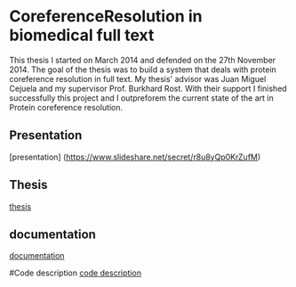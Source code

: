 CoreferenceResolution in biomedical full text
=====================
This thesis I started on March 2014 and defended on the 27th November 2014. The goal of the thesis was to build a system that deals with protein coreference resolution in full text. 
My thesis' advisor was Juan Miguel Cejuela and my supervisor Prof. Burkhard Rost. With their support I finished successfully this project and I outpreforem the current state of the art in Protein coreference resolution. 


## Presentation 
 [presentation] (https://www.slideshare.net/secret/r8u8yQp0KrZufM) 

## Thesis 
[thesis](https://drive.google.com/file/d/0BxKilvn7au3WalpTdDZsbXRnYzQ/view?usp=sharing) 

## documentation
[documentation](https://github.com/kujta1/CoreferenceResolution/wiki)

#Code description
[code description](https://github.com/kujta1/CoreferenceResolution/wiki/Code-documentation)
